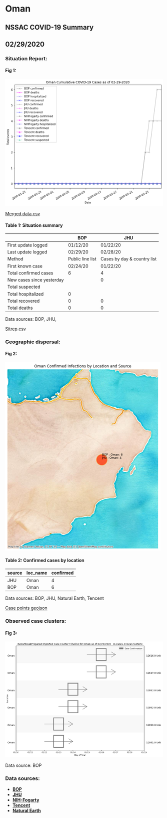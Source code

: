 # Oman
## NSSAC COVID-19 Summary
## 02/29/2020



### Situation Report:
#### Fig 1:
![Oman cases](../merged_histories/Oman_merged_histories.png)

[Merged data csv](https://github.com/SchlittDataSci/SchlittDataSci.github.io/blob/master/data/tables/Oman_merged_daily.csv)

#### Table 1: Situation summary


|                           | BOP              | JHU                         |
|---------------------------|------------------|-----------------------------|
| First update logged       | 01/12/20         | 01/22/20                    |
| Last update logged        | 02/29/20         | 02/28/20                    |
| Method                    | Public line list | Cases by day & country list |
| First known case          | 02/24/20         | 01/22/20                    |
| Total confirmed cases     | 6                | 4                           |
| New cases since yesterday |                  | 0                           |
| Total suspected           |                  |                             |
| Total hospitalized        | 0                |                             |
| Total recovered           | 0                | 0                           |
| Total deaths              | 0                | 0                           |

Data sources: BOP, JHU, 


[Sitrep csv](https://github.com/SchlittDataSci/SchlittDataSci.github.io/blob/master/data/tables/Oman_sitrep.csv)

### Geographic dispersal:
#### Fig 2:
![Oman mapped](../case_locs/Oman_case_locs.png)

#### Table 2: Confirmed cases by location


| source   | loc_name   |   confirmed |
|----------|------------|-------------|
| JHU      | Oman       |           4 |
| BOP      | Oman       |           6 |

Data sources: BOP, JHU, Natural Earth, Tencent


[Case points geojson](https://github.com/SchlittDataSci/SchlittDataSci.github.io/blob/master/data/shapes/Oman_case_locs.geojson)

### Observed case clusters:
#### Fig 3:
![Oman cases](../cluster_analysis/Oman_imported_cases_BOP.png)



Data source: BOP


### Data sources:
* **[BOP](https://github.com/beoutbreakprepared/nCoV2019)**
* **[JHU](https://github.com/CSSEGISandData/COVID-19)** 
* **[NIH-Fogarty](https://docs.google.com/spreadsheets/d/1jS24DjSPVWa4iuxuD4OAXrE3QeI8c9BC1hSlqr-NMiU/edit#gid=1187587451)** 
* **[Tencent](https://news.qq.com/zt2020/page/feiyan.htm)**
* **[Natural Earth](https://www.naturalearthdata.com/forums/forum/natural-earth-map-data/cultural-vectors/admin-1-states-provinces-and-their-boundaries/)**

<!-- Global site tag (gtag.js) - Google Analytics -->
<script async src="https://www.googletagmanager.com/gtag/js?id=UA-158816269-1"></script>
<script>
  window.dataLayer = window.dataLayer || [];
  function gtag(){dataLayer.push(arguments);}
  gtag('js', new Date());

  gtag('config', 'UA-158816269-1');
</script>